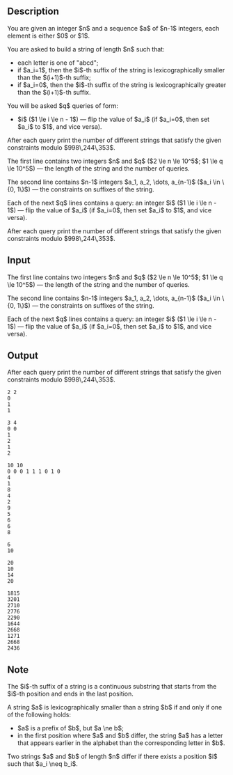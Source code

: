 ## Description

<div><p>You are given an integer $n$ and a sequence $a$ of $n-1$ integers, each element is either $0$ or $1$.</p><p>You are asked to build a string of length $n$ such that: </p><ul> <li> each letter is one of "<span class="tex-font-style-tt">abcd</span>"; </li><li> if $a_i=1$, then the $i$-th suffix of the string is lexicographically smaller than the $(i+1)$-th suffix; </li><li> if $a_i=0$, then the $i$-th suffix of the string is lexicographically greater than the $(i+1)$-th suffix. </li></ul><p>You will be asked $q$ queries of form: </p><ul> <li> $i$ ($1 \le i \le n - 1$)&nbsp;— flip the value of $a_i$ (if $a_i=0$, then set $a_i$ to $1$, and vice versa). </li></ul><p>After each query print the number of different strings that satisfy the given constraints modulo $998\,244\,353$.</p></div><div class="input-specification"><p>The first line contains two integers $n$ and $q$ ($2 \le n \le 10^5$; $1 \le q \le 10^5$)&nbsp;— the length of the string and the number of queries.</p><p>The second line contains $n-1$ integers $a_1, a_2, \dots, a_{n-1}$ ($a_i \in \{0, 1\}$)&nbsp;— the constraints on suffixes of the string.</p><p>Each of the next $q$ lines contains a query: an integer $i$ ($1 \le i \le n - 1$)&nbsp;— flip the value of $a_i$ (if $a_i=0$, then set $a_i$ to $1$, and vice versa).</p></div><div class="output-specification"><p>After each query print the number of different strings that satisfy the given constraints modulo $998\,244\,353$.</p></div>

## Input

<p>The first line contains two integers $n$ and $q$ ($2 \le n \le 10^5$; $1 \le q \le 10^5$)&nbsp;— the length of the string and the number of queries.</p><p>The second line contains $n-1$ integers $a_1, a_2, \dots, a_{n-1}$ ($a_i \in \{0, 1\}$)&nbsp;— the constraints on suffixes of the string.</p><p>Each of the next $q$ lines contains a query: an integer $i$ ($1 \le i \le n - 1$)&nbsp;— flip the value of $a_i$ (if $a_i=0$, then set $a_i$ to $1$, and vice versa).</p>

## Output

<p>After each query print the number of different strings that satisfy the given constraints modulo $998\,244\,353$.</p>





```input1
2 2
0
1
1
```




```input2
3 4
0 0
1
2
1
2
```




```input3
10 10
0 0 0 1 1 1 0 1 0
4
1
8
4
2
9
5
6
6
8
```




```output1
6
10
```




```output2
20
10
14
20
```




```output3
1815
3201
2710
2776
2290
1644
2668
1271
2668
2436
```



## Note

<p>The $i$-th suffix of a string is a continuous substring that starts from the $i$-th position and ends in the last position.</p><p>A string $a$ is lexicographically smaller than a string $b$ if and only if one of the following holds: </p><ul> <li> $a$ is a prefix of $b$, but $a \ne b$; </li><li> in the first position where $a$ and $b$ differ, the string $a$ has a letter that appears earlier in the alphabet than the corresponding letter in $b$. </li></ul><p>Two strings $a$ and $b$ of length $n$ differ if there exists a position $i$ such that $a_i \neq b_i$.</p>
